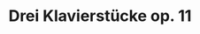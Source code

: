 ---
ee_id_thing: '52'
site: '1'
type: '2'
inv_num: 2009-003
url: 2009-003-dreiklavierstucke-op-11
title: Drei Klavierstücke op. 11
year: '2009'
display_year: '2009'
medium: 3 Youtube videos
dims: ''
pitch: "​Schoenberg’s op11 as played by cats."
ps: |-
  ​Drei Klavierstuke is a recreation of <b>Arnold Schoenberg’s 1909 op. 11 Drei Klavierstücke</b> (aka Three Piano Pieces) made by editing together videos of cats playing pianos downloaded from Youtube. Schoenberg’s Op11 is often considered the first piece of “atonal” music, or music to completely break from traditional western harmony which means it’s not written in a “key”. Below you will find the three videos (one for each piano piece), a technical description &amp; the score. This project fuses a few different things I have been interested in lately, mainly “cats”, copy &amp; paste net junk, and youtube’s tendency in the past few years to host videos that are as good and many times similar to my favorite video artworks. I think all this is somehow related. I’m talking about <a title="" href="http://www.infinitecat.com/">The Infinite Cat Project</a>, <a title="" href="http://catsinsinks.com/">Cats in Sinks</a>, <a title="" href="http://www.youtube.com/watch?v=z3v8BMNdDvo">Cat in Fan</a>, <a title="" href="http://www.youtube.com/watch?v=muLIPWjks_M">Ninja cat comes closer while not moving!</a>, <a title="" href="http://www.youtube.com/watch?v=l_yHG0cTK8Q">Smart Cat Open Door</a>, <a title="" href="http://www.youtube.com/watch?v=yCq7EncEbDw">Fat Cat VS Small Box</a>, <a title="" href="http://www.youtube.com/watch?v=REQRHdMRimw">Pussy versus Printer</a>, Edison’s <a title="" href="http://www.youtube.com/watch?v=6qre61opE_g">The Boxing Cats (Prof. Welton’s)</a>, <a title="" href="http://www.youtube.com/watch?v=JaHTt3V0Uiw">It’s been a long day</a>, <a title="" href="http://www.youtube.com/watch?v=nu0bhcCEJ8E&amp;feature=channel_page">Panta improvising on the piano featuring my cat</a> (my personal favorite cat video), the <a title="" href="http://www.youtube.com/watch?v=dMWl_5NujBw">Ultimate Canon Rock</a>, <a title="" href="http://vimeo.com/2998698">Sopranos every profanity</a>, <a title="" href="http://www.youtube.com/watch?v=hnLweMNQoiE">The Big Lebowski – Every Single Fucking Dude</a>, <a title="" href="http://www.youtube.com/watch?v=vZA74JMfLys">Marclay’s “hello” supercut</a>, <a title="" href="http://oliverlaric.com/5050.htm">50 50s</a>, <a title="" href="http://www.youtube.com/watch?v=CDswHqO0Jhk">Check out my new stereo – Extreme Bass!</a> (also see Goldstein’s “A Glass of Milk” <a title="" href="http://www.contemporaryartdaily.com/2009/05/jack-goldstein-at-daniel-buchholz/">here</a>), <a title="" href="http://www.youtube.com/watch?v=u1VEY7ndKCs">Watching the Paint Dry</a> (also see Burt Barr’s Watching The Paint Dry series <a title="" href="http://ps1.org/exhibitions/view/120">here</a>), even <a title="" href="http://www.youtube.com/watch?v=Pdn6wrM1Hqw">Andy Eating a Hamburger</a>, &amp; <a title="" href="http://www.youtube.com/watch?v=jBYGzDjkuoI">Infinite Warhol</a> (you might have noticed we are back 2 the beginning of this list). <b>Tech</b> So, I probably made this video the most backwards and bone headed way possible, but I am a hacker in the traditional definition of someone who glues together ugly code and not a programmer. For this project I used some programs to help me save time in finding the right cats. Anyway, first I downloaded every video of a cat playing piano I could find on Youtube. I ended up with about 170 videos. Then I extracted the audio from each, pasted these files end to end, and then pasted this huge file onto the end of an audio file of Glenn Gould playing op11. I loaded this file into <a title="" href="http://www.comparisonics.com/">Comparisonics</a>. Comparisonics, a strange free program I found while surfing one night, allows users to highlight a section of audio, and responds by finding “similar” sounding areas in rest of the audio file. Using Comparisioncs I went through every “note” (sometimes I also did clusters of notes) in the Gould, then selected my favorite “similar” section Comparisonics suggested and wrote it in the score. After going though the 1000’s of “notes”, the completed scores were turned into a video by some perl scripts I wrote. See the “Gould Pro” code below. For those out there in Internet land wondering how close cats could actually come to Gould playing Schoenberg, <a href="http://www.coryarcangel.com/downloads/op11_comparison_web.mp3">check this mp3</a>, I have placed my cats in the left channel and Gould in the right channel. Listen with headphones. It’s not so far off I think.

   Score The file format is: youtube filehash – comma – sample number at 44100 samples per second where the in point of video is – comma – sample number at 44100 samples per second of the clip length. In this <a href="http://www.coryarcangel.com/downloads/op11_score_linenumbers-web.pdf">pdf here</a> I have provided the key as to which youtube files line up with what notes in Schoenberg. The Schoenberg score has line numbers written below its notes which correspond to the line numbers from the 3 score txt files below.
  <ul>
      <li><a href="http://www.coryarcangel.com/downloads/ggscore_op11_I_web.txt">Score for op11 – I</a></li>
      <li><a href="http://www.coryarcangel.com/downloads/ggscore_op11_II_web.txt">Score for op11 – II</a></li>
      <li><a href="http://www.coryarcangel.com/downloads/ggscore_op11_III_web.txt">Score for op11 – III</a></li>
  </ul>

   Thanks Special thanks to the following youtube files: <a title="" href="http://www.youtube.com/watch?v=-8-S1dwcvzw">-8-S1dwcvzw</a>, <a title="" href="http://www.youtube.com/watch?v=73XYgU86aww">73XYgU86aww</a>, <a title="" href="http://www.youtube.com/watch?v=H9tIWwFPAcg">H9tIWwFPAcg</a>, <a title="" href="http://www.youtube.com/watch?v=TOSs-GYcGgk">TOSs-GYcGgk</a>, <a title="" href="http://www.youtube.com/watch?v=eDN_xKLhfXc">eDN_xKLhfXc</a>, <a title="" href="http://www.youtube.com/watch?v=ryyvfjMHRGg">ryyvfjMHRGg</a>, <a title="" href="http://www.youtube.com/watch?v=-BYKoAydfKk">-BYKoAydfKk</a>, <a title="" href="http://www.youtube.com/watch?v=78V3nblykiU">78V3nblykiU</a>, <a title="" href="http://www.youtube.com/watch?v=HEhoLwc15M4">HEhoLwc15M4</a>, <a title="" href="http://www.youtube.com/watch?v=TcEm8x6zLvA">TcEm8×6zLvA</a>, <a title="" href="http://www.youtube.com/watch?v=eDSZgOZmEoo">eDSZgOZmEoo</a>, <a title="" href="http://www.youtube.com/watch?v=s9i_GqMIY30">s9i_GqMIY30</a>, <a title="" href="http://www.youtube.com/watch?v=-QIVEkY0CuY">-QIVEkY0CuY</a>, <a title="" href="http://www.youtube.com/watch?v=7G4z8UQItSQ">7G4z8UQItSQ</a>, <a title="" href="http://www.youtube.com/watch?v=HK4XAXLUics">HK4XAXLUics</a>, <a title="" href="http://www.youtube.com/watch?v=TcsBghT2cNQ">TcsBghT2cNQ</a>, <a title="" href="http://www.youtube.com/watch?v=emP5sRCVwSI">emP5sRCVwSI</a>, <a title="" href="http://www.youtube.com/watch?v=sWlcyPuWM9Y">sWlcyPuWM9Y</a>, <a title="" href="http://www.youtube.com/watch?v=-VFmqcB9UYQ">-VFmqcB9UYQ</a>, <a title="" href="http://www.youtube.com/watch?v=8OTADd1THKU">8OTADd1THKU</a>, <a title="" href="http://www.youtube.com/watch?v=HM-1VzJUejw">HM-1VzJUejw</a>, <a title="" href="http://www.youtube.com/watch?v=ThOetAkUWRw">ThOetAkUWRw</a>, <a title="" href="http://www.youtube.com/watch?v=f7aZjVsl_jQ">f7aZjVsl_jQ</a>, <a title="" href="http://www.youtube.com/watch?v=scwRUGgv9Jw">scwRUGgv9Jw</a>, <a title="" href="http://www.youtube.com/watch?v=-gzV983BqNE">-gzV983BqNE</a>, <a title="" href="http://www.youtube.com/watch?v=8wG4gGW8pAs">8wG4gGW8pAs</a>, <a title="" href="http://www.youtube.com/watch?v=HRTd6cPiM1A">HRTd6cPiM1A</a>, <a title="" href="http://www.youtube.com/watch?v=TvuAzIUnGtg">TvuAzIUnGtg</a>, <a title="" href="http://www.youtube.com/watch?v=fLOYZpQoSCo">fLOYZpQoSCo</a>, <a title="" href="http://www.youtube.com/watch?v=t4VNx9R8eEM">t4VNx9R8eEM</a>, <a title="" href="http://www.youtube.com/watch?v=-lafzKEMpuM">-lafzKEMpuM</a>, <a title="" href="http://www.youtube.com/watch?v=8yQTF3EUKuo">8yQTF3EUKuo</a>, <a title="" href="http://www.youtube.com/watch?v=Hdqhprr03bY">Hdqhprr03bY</a>, <a title="" href="http://www.youtube.com/watch?v=UDtidPbpWG4">UDtidPbpWG4</a>, <a title="" href="http://www.youtube.com/watch?v=g8PWYsOoZy8">g8PWYsOoZy8</a>, <a title="" href="http://www.youtube.com/watch?v=tLo9TZKW85I">tLo9TZKW85I</a>, <a title="" href="http://www.youtube.com/watch?v=000dCcclXpE">000dCcclXpE</a>, <a title="" href="http://www.youtube.com/watch?v=95wb8pW9EaY">95wb8pW9EaY</a>, <a title="" href="http://www.youtube.com/watch?v=HwmtFQoGrfk">HwmtFQoGrfk</a>, <a title="" href="http://www.youtube.com/watch?v=V2GkSR-Tc4E">V2GkSR-Tc4E</a>, <a title="" href="http://www.youtube.com/watch?v=gc-YZi33myA">gc-YZi33myA</a>, <a title="" href="http://www.youtube.com/watch?v=tR3XUKgOHVY">tR3XUKgOHVY</a>, <a title="" href="http://www.youtube.com/watch?v=0G2dd2nNixE">0G2dd2nNixE</a>, <a title="" href="http://www.youtube.com/watch?v=98bTekFgKGY">98bTekFgKGY</a>, <a title="" href="http://www.youtube.com/watch?v=Js-1svTlMHI">Js-1svTlMHI</a>, <a title="" href="http://www.youtube.com/watch?v=WWkE2i-6ekI">WWkE2i-6ekI</a>, <a title="" href="http://www.youtube.com/watch?v=gnbmN8js708">gnbmN8js708</a>, <a title="" href="http://www.youtube.com/watch?v=tYn9OHKlwoo">tYn9OHKlwoo</a>, <a title="" href="http://www.youtube.com/watch?v=0ywiSuCDiOM">0ywiSuCDiOM</a>, <a title="" href="http://www.youtube.com/watch?v=9ATv4DSkKZs">9ATv4DSkKZs</a>, <a title="" href="http://www.youtube.com/watch?v=JsQds6T-JUo">JsQds6T-JUo</a>, <a title="" href="http://www.youtube.com/watch?v=WfsMaen6QBI">WfsMaen6QBI</a>, <a title="" href="http://www.youtube.com/watch?v=hnng9ni-ws8">hnng9ni-ws8</a>, <a title="" href="http://www.youtube.com/watch?v=tvkuiJ_5e_Y">tvkuiJ_5e_Y</a>, <a title="" href="http://www.youtube.com/watch?v=1RJnwbCR9l4">1RJnwbCR9l4</a>, <a title="" href="http://www.youtube.com/watch?v=9FMvf9lyiBA">9FMvf9lyiBA</a>, <a title="" href="http://www.youtube.com/watch?v=LWBDFG09XoA">LWBDFG09XoA</a>, <a title="" href="http://www.youtube.com/watch?v=XSiSzn3OchU">XSiSzn3OchU</a>, <a title="" href="http://www.youtube.com/watch?v=iRfT0WfnWIU">iRfT0WfnWIU</a>, <a title="" href="http://www.youtube.com/watch?v=uCPVEuFdq1I">uCPVEuFdq1I</a>, <a title="" href="http://www.youtube.com/watch?v=1XFKIZfdXVQ">1XFKIZfdXVQ</a>, <a title="" href="http://www.youtube.com/watch?v=9PrHZAhTrro">9PrHZAhTrro</a>, <a title="" href="http://www.youtube.com/watch?v=LqBpEnlAcZo">LqBpEnlAcZo</a>, <a title="" href="http://www.youtube.com/watch?v=XyuXvWouDEk">XyuXvWouDEk</a>, <a title="" href="http://www.youtube.com/watch?v=jg6rfcRzQGQ">jg6rfcRzQGQ</a>, <a title="" href="http://www.youtube.com/watch?v=uQc8SeJ3z9c">uQc8SeJ3z9c</a>, <a title="" href="http://www.youtube.com/watch?v=1YK7DCQOqz8">1YK7DCQOqz8</a>, <a title="" href="http://www.youtube.com/watch?v=9T6zVQzmSsI">9T6zVQzmSsI</a>, <a title="" href="http://www.youtube.com/watch?v=M9SwMFWECMs">M9SwMFWECMs</a>, <a title="" href="http://www.youtube.com/watch?v=Y1cAO08EYLg">Y1cAO08EYLg</a>, <a title="" href="http://www.youtube.com/watch?v=kL0m3NhVlWY">kL0m3NhVlWY</a>, <a title="" href="http://www.youtube.com/watch?v=vAQVJEu6fNc">vAQVJEu6fNc</a>, <a title="" href="http://www.youtube.com/watch?v=1n8vybiPn0I">1n8vybiPn0I</a>, <a title="" href="http://www.youtube.com/watch?v=A8yvYC0HthM">A8yvYC0HthM</a>, <a title="" href="http://www.youtube.com/watch?v=M_SaeCYglqQ">M_SaeCYglqQ</a>, <a title="" href="http://www.youtube.com/watch?v=YLWd_eXQ29E">YLWd_eXQ29E</a>, <a title="" href="http://www.youtube.com/watch?v=kPyj1JG3QHw">kPyj1JG3QHw</a>, <a title="" href="http://www.youtube.com/watch?v=vCJpTR-ugyM">vCJpTR-ugyM</a>, <a title="" href="http://www.youtube.com/watch?v=2COuDGUX-cU">2COuDGUX-cU</a>, <a title="" href="http://www.youtube.com/watch?v=BKtdYzHyx6M">BKtdYzHyx6M</a>, <a title="" href="http://www.youtube.com/watch?v=NFtO2fFdSRY">NFtO2fFdSRY</a>, <a title="" href="http://www.youtube.com/watch?v=YW7U8B0qRXg">YW7U8B0qRXg</a>, <a title="" href="http://www.youtube.com/watch?v=kj2TDKU2aAg">kj2TDKU2aAg</a>, <a title="" href="http://www.youtube.com/watch?v=vuO0xYdyMO4">vuO0xYdyMO4</a>, <a title="" href="http://www.youtube.com/watch?v=2DcHBjQaSOQ">2DcHBjQaSOQ</a>, <a title="" href="http://www.youtube.com/watch?v=Bf9Xi4iqeL0">Bf9Xi4iqeL0</a>, <a title="" href="http://www.youtube.com/watch?v=OO-6kwBy_s0">OO-6kwBy_s0</a>, <a title="" href="http://www.youtube.com/watch?v=YpVKn9TnM10">YpVKn9TnM10</a>, <a title="" href="http://www.youtube.com/watch?v=lYgITLbVwC4">lYgITLbVwC4</a>, <a title="" href="http://www.youtube.com/watch?v=wK8GE4ZZQiA">wK8GE4ZZQiA</a>, <a title="" href="http://www.youtube.com/watch?v=2QfzC3pgV0Q">2QfzC3pgV0Q</a>, <a title="" href="http://www.youtube.com/watch?v=BgF56KQ8ldU">BgF56KQ8ldU</a>, <a title="" href="http://www.youtube.com/watch?v=Oaz8Qo2OHVY">Oaz8Qo2OHVY</a>, <a title="" href="http://www.youtube.com/watch?v=Z86Fx--Qgwc">Z86Fx–Qgwc</a>, <a title="" href="http://www.youtube.com/watch?v=mmTQcmpfI-k">mmTQcmpfI-k</a>, <a title="" href="http://www.youtube.com/watch?v=wNt1Or0fQC4">wNt1Or0fQC4</a>, <a title="" href="http://www.youtube.com/watch?v=2VgGVxcALoc">2VgGVxcALoc</a>, <a title="" href="http://www.youtube.com/watch?v=DBCpRUQxAwU">DBCpRUQxAwU</a>, <a title="" href="http://www.youtube.com/watch?v=OgmXR7k__WU">OgmXR7k__WU</a>, <a title="" href="http://www.youtube.com/watch?v=Z9BTkX00HeY">Z9BTkX00HeY</a>, <a title="" href="http://www.youtube.com/watch?v=mtxlyXRGWvw">mtxlyXRGWvw</a>, <a title="" href="http://www.youtube.com/watch?v=xnqb6XPDGA8">xnqb6XPDGA8</a>, <a title="" href="http://www.youtube.com/watch?v=32F3ycxNIuk">32F3ycxNIuk</a>, <a title="" href="http://www.youtube.com/watch?v=DOebEX8PukU">DOebEX8PukU</a>, <a title="" href="http://www.youtube.com/watch?v=P87zxptEo0Q">P87zxptEo0Q</a>, <a title="" href="http://www.youtube.com/watch?v=ZeMxIH2Ozeg">ZeMxIH2Ozeg</a>, <a title="" href="http://www.youtube.com/watch?v=n01P1v7WEz0">n01P1v7WEz0</a>, <a title="" href="http://www.youtube.com/watch?v=xqxr5TYIqgQ">xqxr5TYIqgQ</a>, <a title="" href="http://www.youtube.com/watch?v=3r8NTt7RYzQ">3r8NTt7RYzQ</a>, <a title="" href="http://www.youtube.com/watch?v=Di7TOsj_H0g">Di7TOsj_H0g</a>, <a title="" href="http://www.youtube.com/watch?v=PlME0VQDRuo">PlME0VQDRuo</a>, <a title="" href="http://www.youtube.com/watch?v=Zg6yqtq3FVE">Zg6yqtq3FVE</a>, <a title="" href="http://www.youtube.com/watch?v=neZNdOnf7RY">neZNdOnf7RY</a>, <a title="" href="http://www.youtube.com/watch?v=xvsv6R4b_bE">xvsv6R4b_bE</a>, <a title="" href="http://www.youtube.com/watch?v=45YA4KefHVM">45YA4KefHVM</a>, <a title="" href="http://www.youtube.com/watch?v=DwX_Wih97WA">DwX_Wih97WA</a>, <a title="" href="http://www.youtube.com/watch?v=PrsFZT_1NAk">PrsFZT_1NAk</a>, <a title="" href="http://www.youtube.com/watch?v=ZqTnGQit7nA">ZqTnGQit7nA</a>, <a title="" href="http://www.youtube.com/watch?v=ngy0PCtNd0k">ngy0PCtNd0k</a>, <a title="" href="http://www.youtube.com/watch?v=yb2NiCv3Xd0">yb2NiCv3Xd0</a>, <a title="" href="http://www.youtube.com/watch?v=5JoIPH7BRLA">5JoIPH7BRLA</a>, <a title="" href="http://www.youtube.com/watch?v=E3UGUAF8pjA">E3UGUAF8pjA</a>, <a title="" href="http://www.youtube.com/watch?v=Q8VmKyVY-Pc">Q8VmKyVY-Pc</a>, <a title="" href="http://www.youtube.com/watch?v=_2XLyEANzCM">_2XLyEANzCM</a>, <a title="" href="http://www.youtube.com/watch?v=nmqXM51Ey9M">nmqXM51Ey9M</a>, <a title="" href="http://www.youtube.com/watch?v=yqpNlbhxsvM">yqpNlbhxsvM</a>, <a title="" href="http://www.youtube.com/watch?v=5KWaA34gWiA">5KWaA34gWiA</a>, <a title="" href="http://www.youtube.com/watch?v=EhD4IwX7uSg">EhD4IwX7uSg</a>, <a title="" href="http://www.youtube.com/watch?v=QM0hNBftUDs">QM0hNBftUDs</a>, <a title="" href="http://www.youtube.com/watch?v=a5M515QZMYM">a5M515QZMYM</a>, <a title="" href="http://www.youtube.com/watch?v=o4YhebTk0VM">o4YhebTk0VM</a>, <a title="" href="http://www.youtube.com/watch?v=yuMeEDfzz5k">yuMeEDfzz5k</a>, <a title="" href="http://www.youtube.com/watch?v=5hEu5aThNI8">5hEu5aThNI8</a>, <a title="" href="http://www.youtube.com/watch?v=Ehl1lpSxPnw">Ehl1lpSxPnw</a>, <a title="" href="http://www.youtube.com/watch?v=Qso9n2n2Ga8">Qso9n2n2Ga8</a>, <a title="" href="http://www.youtube.com/watch?v=aJEjduT2QZA">aJEjduT2QZA</a>, <a title="" href="http://www.youtube.com/watch?v=oXb9RmrThu4">oXb9RmrThu4</a>, <a title="" href="http://www.youtube.com/watch?v=z0q6HUWZdPc">z0q6HUWZdPc</a>, <a title="" href="http://www.youtube.com/watch?v=66FF3JN_9PE">66FF3JN_9PE</a>, <a title="" href="http://www.youtube.com/watch?v=EtN4Gom_ZPE">EtN4Gom_ZPE</a>, <a title="" href="http://www.youtube.com/watch?v=QvZIFUgd9iY">QvZIFUgd9iY</a>, <a title="" href="http://www.youtube.com/watch?v=aMKIpAl5lC0">aMKIpAl5lC0</a>, <a title="" href="http://www.youtube.com/watch?v=pi8dkqpTesY">pi8dkqpTesY</a>, <a title="" href="http://www.youtube.com/watch?v=zEG9RcVE6FE">zEG9RcVE6FE</a>, <a title="" href="http://www.youtube.com/watch?v=6DvE0i0B9-8">6DvE0i0B9-8</a>, <a title="" href="http://www.youtube.com/watch?v=F6--wZ7gQpQ">F6–wZ7gQpQ</a>, <a title="" href="http://www.youtube.com/watch?v=SF4JC5DdN3E">SF4JC5DdN3E</a>, <a title="" href="http://www.youtube.com/watch?v=ayvU-PrD0z4">ayvU-PrD0z4</a>, <a title="" href="http://www.youtube.com/watch?v=pvt5fpgYPeI">pvt5fpgYPeI</a>, <a title="" href="http://www.youtube.com/watch?v=zfc_69UHQNI">zfc_69UHQNI</a>, <a title="" href="http://www.youtube.com/watch?v=6Nca4KVzSDk">6Nca4KVzSDk</a>, <a title="" href="http://www.youtube.com/watch?v=F6ZxE63Hb1o">F6ZxE63Hb1o</a>, <a title="" href="http://www.youtube.com/watch?v=SL9FE0cWThQ">SL9FE0cWThQ</a>, <a title="" href="http://www.youtube.com/watch?v=b9sxmVlif1k">b9sxmVlif1k</a>, <a title="" href="http://www.youtube.com/watch?v=qP9PAF_7HAI">qP9PAF_7HAI</a>, <a title="" href="http://www.youtube.com/watch?v=6U7jxeV06Js">6U7jxeV06Js</a>, <a title="" href="http://www.youtube.com/watch?v=GGFJiNTFWEg">GGFJiNTFWEg</a>, <a title="" href="http://www.youtube.com/watch?v=S_7WXkmx1f8">S_7WXkmx1f8</a>, <a title="" href="http://www.youtube.com/watch?v=cEvjChxwIZw">cEvjChxwIZw</a>, <a title="" href="http://www.youtube.com/watch?v=qTovWzCak5M">qTovWzCak5M</a>, <a title="" href="http://www.youtube.com/watch?v=6cRnujTrUH4">6cRnujTrUH4</a>, <a title="" href="http://www.youtube.com/watch?v=GxI3tl85wbM">GxI3tl85wbM</a>, <a title="" href="http://www.youtube.com/watch?v=SpJUj626qCc">SpJUj626qCc</a>, <a title="" href="http://www.youtube.com/watch?v=cttKu6xQSzg">cttKu6xQSzg</a>, <a title="" href="http://www.youtube.com/watch?v=r-cmz6-MgHw">r-cmz6-MgHw</a>, <a title="" href="http://www.youtube.com/watch?v=6stIerPNNic">6stIerPNNic</a>, <a title="" href="http://www.youtube.com/watch?v=H8uVR8M8_D8">H8uVR8M8_D8</a>, <a title="" href="http://www.youtube.com/watch?v=TAfEj43gI5U">TAfEj43gI5U</a>, <a title="" href="http://www.youtube.com/watch?v=eAlhMoxHOpc">eAlhMoxHOpc</a>, <a title="" href="http://www.youtube.com/watch?v=r70-dpbP8z8">r70-dpbP8z8</a>
live_url: ''
related: ''
youtube: https://www.youtube.com/playlist?list=PLIVciZ6unaZSRQMwlT0jauk6H8l64G6oU
related_code: https://github.com/coryarcangel/Gould-Pro
imgs: drei-klavierstucke-2009-003-still-6-database-ih.jpg
subheading: ''
download: ''
add_credit: ''
commission: ''
layout: things-i-made
---